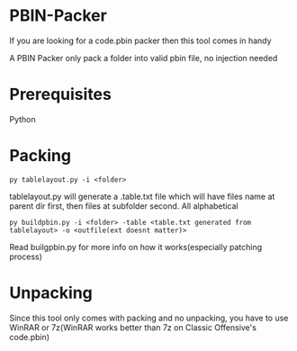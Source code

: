 # PBIN-Packer
If you are looking for a code.pbin packer then this tool comes in handy

A PBIN Packer only pack a folder into valid pbin file, no injection needed

# Prerequisites
Python

# Packing
`py tablelayout.py -i <folder>`

tablelayout.py will generate a .table.txt file which will have files name at parent dir first, then files at subfolder second. All alphabetical

`py buildpbin.py -i <folder> -table <table.txt generated from tablelayout> -o <outfile(ext doesnt matter)>`

Read builgpbin.py for more info on how it works(especially patching process)

# Unpacking
Since this tool only comes with packing and no unpacking, you have to use WinRAR or 7z(WinRAR works better than 7z on Classic Offensive's code.pbin)
